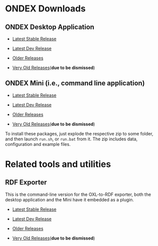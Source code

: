 [WARNING]: # (Downloads.md is auto-generated from Downloads_template.md. DO NOT CHANGE the former!)

# ONDEX Downloads


## ONDEX Desktop Application

  * [Latest Stable Release](https://knetminer.org/artifactory/repository/maven-releases/net/sourceforge/ondex/apps/installer/%version%/installer-%version%-packaged-distro.zip)
  * [Latest Dev Release](https://knetminer.org/artifactory/repository/maven-snapshots/net/sourceforge/ondex/apps/installer/%snapVersionNo%-SNAPSHOT/installer-%snapVersionNo%-%snapTailOndex%-packaged-distro.zip)
  * [Older Releases](https://knetminer.org/artifactory/service/rest/repository/browse/maven-public/net/sourceforge/ondex/apps/installer/)

  * [Very Old Releases](http://ondex.rothamsted.ac.uk/nexus/content/groups/public/net/sourceforge/ondex/apps/installer)(**due to be dismissed**)


## ONDEX Mini (i.e., command line application)

  * [Latest Stable Release](https://knetminer.org/artifactory/repository/maven-releases/net/sourceforge/ondex/apps/ondex-mini/%version%/ondex-mini-%version%-packaged-distro.zip)
  * [Latest Dev Release](https://knetminer.org/artifactory/repository/maven-snapshots/net/sourceforge/ondex/apps/ondex-mini/%snapVersionNo%-SNAPSHOT/ondex-mini-%snapVersionNo%-%snapTailMini%-packaged-distro.zip)
  * [Older Releases](https://knetminer.org/artifactory/service/rest/repository/browse/maven-public/net/sourceforge/ondex/apps/ondex-mini)
  
  * [Very Old Releases](http://ondex.rothamsted.ac.uk/nexus/content/groups/public/net/sourceforge/ondex/apps/ondex-mini)(**due to be dismissed**)


To install these packages, just explode the respective zip to some folder, and then launch `run.sh`, or `run.bat` from it.
The zip includes data, configuration and example files.


# Related tools and utilities
   
## RDF Exporter

This is the command-line version for the OXL-to-RDF exporter, both the desktop application and the Mini have it embedded
as a plugin.
 
  * [Latest Stable Release](https://knetminer.org/artifactory/repository/maven-releases/net/sourceforge/ondex/modules/rdf-export-2-cli/%version%/rdf-export-2-cli-%version%.zip)
  * [Latest Dev Release](https://knetminer.org/artifactory/repository/maven-snapshots/net/sourceforge/ondex/modules/rdf-export-2-cli/%snapVersionNo%-SNAPSHOT/rdf-export-2-cli-%snapVersionNo%-%snapTailRDFexport%.zip)
  * [Older Releases](https://knetminer.org/artifactory/service/rest/repository/browse/maven-public/net/sourceforge/ondex/modules/rdf-export-2-cli)

  * [Very Old Releases](http://ondex.rothamsted.ac.uk/nexus/content/groups/public/net/sourceforge/ondex/modules/rdf-export-2-cli/)(**due to be dismissed**)
